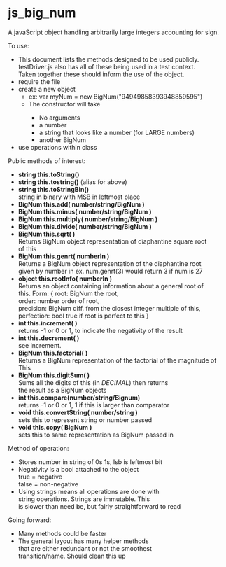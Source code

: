 # js_big_num
A javaScript object handling arbitrarily large integers accounting
 for sign.

To use:
<ul>
    <li>This document lists the methods designed to be used publicly.<br/>
        testDriver.js also has all of these being used in a test context.<br/>
        Taken together these should inform the use of the object.</li>
    <li>require the file</li>
    <li>create a new object
        <ul>
            <li>ex: var myNum = new BigNum("94949858393948859595")</li>
            <li>The constructor will take</li>
            <ul>
                <li>No arguments</li>
                <li>a number</li>
                <li>a string that looks like a number (for LARGE numbers)</li>
                <li>another BigNum</li>
            </ul>
        </ul>
    </li>
    <li>use operations within class</li>
</ul>

Public methods of interest:
<ul>
    <li><strong>string this.toString()</strong></li>
    <li><strong>string this.tostring()</strong> (alias for above)</li>
    <li><strong>string this.toStringBin()</strong><br />
        string in binary with MSB in leftmost place</li>
    <li><strong>BigNum this.add( number/string/BigNum )</strong></li>
    <li><strong>BigNum this.minus( number/string/BigNum )</strong></li>
    <li><strong>BigNum this.multiply( number/string/BigNum )</strong></li>
    <li><strong>BigNum this.divide( number/string/BigNum )</strong></li>
    <li><strong>BigNum this.sqrt( )</strong><br/>
        Returns BigNum object representation of diaphantine square root<br/>
        of this</li>
    <li><strong>BigNum this.genrt( numberIn )</strong><br/>
        Returns a BigNum object representation of the diaphantine root<br/>
        given by number in ex. num.genrt(3) would return 3 if num is 27</li>
    <li><strong>object this.rootInfo( numberIn )</strong><br />
        Returns an object containing information about a general root of<br/>
        this. Form: { root: BigNum the root, <br/>
        order: number order of root, <br/>
        precision: BigNum diff. from the closest integer multiple of this, <br/>
        perfection: bool true if root is perfect to this }</li>
    <li><strong>int    this.increment( )</strong><br />
        returns -1 or 0 or 1, to indicate the negativity of the result</li>
    <li><strong>int    this.decrement( )</strong><br />
        see increment.</li>
    <li><strong>BigNum this.factorial( )</strong><br/>
        Returns a BigNum representation of the factorial of the magnitude of This</li>
    <li><strong>BigNum this.digitSum( )</strong><br/>
        Sums all the digits of this (in <em>DECIMAL</em>) then returns<br/>
        the result as a BigNum objects</li>
    <li><strong>int    this.compare(number/string/Bignum)</strong><br />
        returns -1 or 0 or 1, 1 if this is larger than comparator</li>
    <li><strong>void   this.convertString( number/string )</strong><br />
        sets this to represent string or number passed</li>
    <li><strong>void   this.copy( BigNum )</strong><br />
        sets this to same representation as BigNum passed in</li>

</ul>

Method of operation:
<ul>
    <li>Stores number in string of 0s 1s, lsb is leftmost bit</li>
    <li>Negativity is a bool attached to the object<br/>
        true  = negative<br/>
        false = non-negative</li>
    <li>Using strings means all operations are done with<br/>
        string operations. Strings are immutable. This<br/>
        is slower than need be, but fairly straightforward to read</li>
</ul>

Going forward:
<ul>
    <li>Many methods could be faster</li>
    <li>The general layout has many helper methods<br/>
        that are either redundant or not the smoothest<br/>
        transition/name. Should clean this up</li>
</ul>